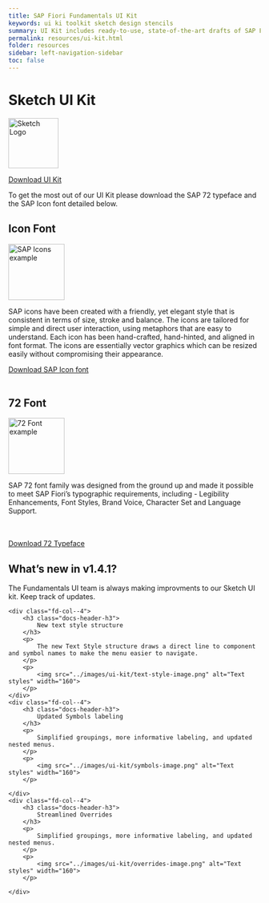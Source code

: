 ```yaml
---
title: SAP Fiori Fundamentals UI Kit
keywords: ui ki toolkit sketch design stencils
summary: UI Kit includes ready-to-use, state-of-the-art drafts of SAP Fiori layouts, patterns and controls in sketch. You are welcome to use the design stencils to visualize your SAP Fiori app. They are easy to use and give you a realistic impression of your final design.
permalink: resources/ui-kit.html
folder: resources
sidebar: left-navigation-sidebar
toc: false
---
```


<div class="docs-ui-kit_hero">
    <div class="fd-container fd-container--fluid">
        <div class="fd-col--12 docs-ui-kit_hero-content fd-has-text-align-center">
            <h1 class="docs-ui-kit_hero-heading">Sketch UI Kit</h1>
            <p>
                <img src="../images/ui-kit/sketch-mac-icon.png" alt="Sketch Logo" width="100">
            </p>
            <a class="fd-button docs-ui-kit_hero-btn" href="SAP-Fiori-Fundamentals-UI-Kit-v1-4-1.sketch">
                Download UI Kit
            </a>
            <p class="docs-ui-kit_hero-description">
                To get the most out of our UI Kit please download the SAP 72 typeface and the SAP Icon font detailed below.
            </p>
        </div>
    </div>
</div>

<div class="fd-container fd-container--fluid docs-ui-kit">
    <div class="fd-col--6">
        <h2 class="docs-header-h2">Icon Font</h2>
        <p>
            <img src="../images/ui-kit/icons-grid.png" alt="SAP Icons example" height="112">
        </p>
        <p>SAP icons have been created with a friendly, yet elegant style that is consistent in terms of size, stroke and balance. The icons are tailored for simple and direct user interaction, using metaphors that are easy to understand. Each icon has been hand-crafted, hand-hinted, and aligned in font format. The icons are essentially vector graphics which can be resized easily without compromising their appearance.</p>
        <a class="fd-button docs-ui-kit_hero-btn" href="SAP-icons.zip">
            Download SAP Icon font
        </a>
        <br><br>
    </div>
    <div class="fd-col--6">
        <h2 class="docs-header-h2">72 Font</h2>
        <p>
            <img src="../images/ui-kit/typeface.png" alt="72 Font example" height="112">
        </p>
        <p>
            SAP 72 font family was designed from the ground up and made it possible to meet SAP Fiori’s typographic requirements, including - Legibility Enhancements, Font Styles, Brand Voice, Character Set and Language Support.
        </p>
        <br><br>
        <a class="fd-button docs-ui-kit_hero-btn" href="SAP-72-font.zip">
            Download 72 Typeface
        </a>
    </div>
</div>


<div class="fd-container fd-container--fluid docs-ui-kit">
    <h2 class="docs-header-h2">
        What’s new in v1.4.1?
    </h2>
    <p>
        The Fundamentals UI team is always making improvments to our Sketch UI kit. Keep track of updates.
    </p>

    <div class="fd-col--4">
        <h3 class="docs-header-h3">
            New text style structure
        </h3>
        <p>
            The new Text Style structure draws a direct line to component and symbol names to make the menu easier to navigate.
        </p>
        <p>
            <img src="../images/ui-kit/text-style-image.png" alt="Text styles" width="160">
        </p>
    </div>
    <div class="fd-col--4">
        <h3 class="docs-header-h3">
            Updated Symbols labeling
        </h3>
        <p>
            Simplified groupings, more informative labeling, and updated nested menus.
        </p>
        <p>
            <img src="../images/ui-kit/symbols-image.png" alt="Text styles" width="160">
        </p>

    </div>
    <div class="fd-col--4">
        <h3 class="docs-header-h3">
            Streamlined Overrides
        </h3>
        <p>
            Simplified groupings, more informative labeling, and updated nested menus.
        </p>
        <p>
            <img src="../images/ui-kit/overrides-image.png" alt="Text styles" width="160">
        </p>

    </div>
</div>